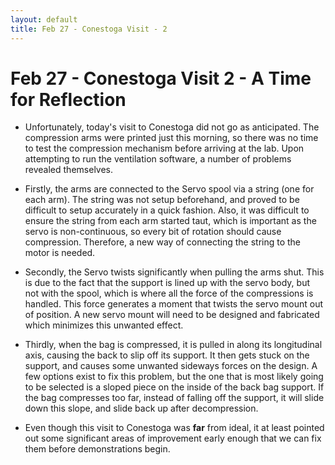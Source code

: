 ```yaml
---
layout: default
title: Feb 27 - Conestoga Visit - 2
---
```

# Feb 27 - Conestoga Visit 2 - A Time for Reflection

- Unfortunately, today's visit to Conestoga did not go as anticipated. The compression arms
were printed just this morning, so there was no time to test the compression mechanism before
arriving at the lab. Upon attempting to run the ventilation software, a number of problems revealed themselves.

- Firstly, the arms are connected to the Servo spool via a string (one for each arm). The string was not setup beforehand, and proved to be difficult to setup accurately in a quick fashion. Also, it was difficult to ensure the string from each arm started taut, which is important as the servo is non-continuous, so every bit of rotation should cause compression. Therefore, a new way of connecting the string to the motor is needed.

- Secondly, the Servo twists significantly when pulling the arms shut. This is due to the fact that the support is lined up with the servo body, but not with the spool, which is where all the force of the compressions is handled. This force generates a moment that twists the servo mount out of position. A new servo mount will need to be designed and fabricated which minimizes this unwanted effect.

- Thirdly, when the bag is compressed, it is pulled in along its longitudinal axis, causing the back to slip off its support. It then gets stuck on the support, and causes some unwanted sideways forces on the design. A few options exist to fix this problem, but the one that is most likely going to be selected is a sloped piece on the inside of the back bag support. If the bag compresses too far, instead of falling off the support, it will slide down this slope, and slide back up after decompression.

- Even though this visit to Conestoga was <b>far</b> from ideal, it at least pointed out some significant areas of improvement early enough that we can fix them before demonstrations begin.
